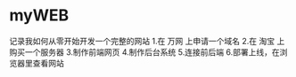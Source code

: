# myWEB
记录我如何从零开始开发一个完整的网站
  1.在 万网 上申请一个域名
  2.在 淘宝 上购买一个服务器
  3.制作前端网页
  4.制作后台系统
  5.连接前后端
  6.部署上线，在浏览器里查看网站

